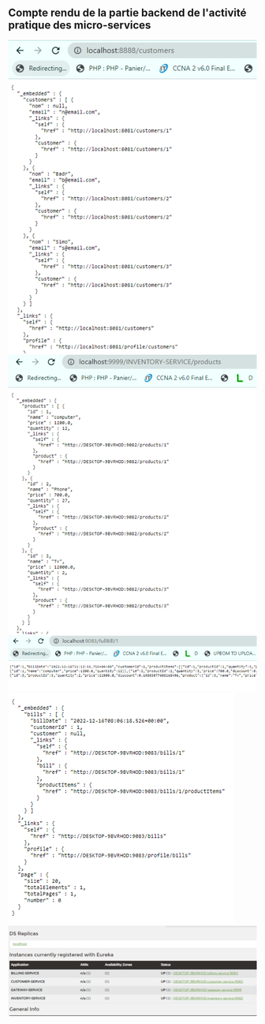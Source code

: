 <h2>Compte rendu de la partie backend de l'activité pratique des micro-services</h2>

<img src="screens/customer.PNG">
<img src="screens/inventory-service.PNG">
<img src="screens/bill-service.PNG">
<img src="screens/bills.PNG">
<img src="screens/eureka.PNG">